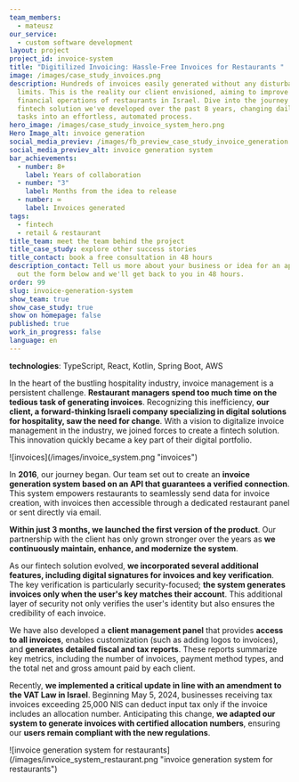 ```yaml
---
team_members:
  - mateusz
our_service:
  - custom software development
layout: project
project_id: invoice-system
title: "Digitilized Invoicing: Hassle-Free Invoices for Restaurants "
image: /images/case_study_invoices.png
description: Hundreds of invoices easily generated without any disturbances and
  limits. This is the reality our client envisioned, aiming to improve the
  financial operations of restaurants in Israel. Dive into the journey of a
  fintech solution we've developed over the past 8 years, changing daily tedious
  tasks into an effortless, automated process.
hero_image: /images/case_study_invoice_system_hero.png
Hero Image_alt: invoice generation
social_media_previev: /images/fb_preview_case_study_invoice_generation.png
social_media_previev_alt: invoice generation system
bar_achievements:
  - number: 8+
    label: Years of collaboration
  - number: "3"
    label: Months from the idea to release
  - number: ∞
    label: Invoices generated
tags:
  - fintech
  - retail & restaurant
title_team: meet the team behind the project
title_case_study: explore other success stories
title_contact: book a free consultation in 48 hours
description_contact: Tell us more about your business or idea for an app. Fill
  out the form below and we'll get back to you in 48 hours.
order: 99
slug: invoice-generation-system
show_team: true
show_case_study: true
show on homepage: false
published: true
work_in_progress: false
language: en
---
```

<TitleWithIcon sectionTitle="technologies" titleIcon="/images/skills.svg" titleIconAlt="technologies" />

<Gallery images='[{"src":"/images/case-study_typescript_stack-logo.svg","alt":"TypeScript"},{"src":"/images/react_stack_logo.svg","alt":"React"},{"src":"/images/kotlin_new_stack_logo.svg","alt":"Node.js"},{"src":"/images/springboot_update.svg","alt":"Spring Boot"},{"src":"/images/aws_stack_logo.svg","alt":"AWS"}]' />

**technologies**: TypeScript, React, Kotlin, Spring Boot, AWS



<TitleWithIcon sectionTitle="problem: inefficient invoice management" titleIcon="/images/icon_title_about.svg" titleIconAlt="problem" />

In the heart of the bustling hospitality industry, invoice management is a persistent challenge. **Restaurant managers spend too much time on the tedious task of generating invoices**. Recognizing this inefficiency, **our client, a forward-thinking Israeli company specializing in digital solutions for hospitality, saw the need for change**. With a vision to digitalize invoice management in the industry, we joined forces to create a fintech solution. This innovation quickly became a key part of their digital portfolio.

<div className="image">![invoices](/images/invoice_system.png "invoices")</div>

<TitleWithIcon sectionTitle="the solution: automated invoice generation" titleIcon="/images/gearwheel.svg" titleIconAlt="the solution:" />

In **2016**, our journey began. Our team set out to create an **invoice generation system based on an API that guarantees a verified connection**. This system empowers restaurants to seamlessly send data for invoice creation, with invoices then accessible through a dedicated restaurant panel or sent directly via email.

**Within just 3 months, we launched the first version of the product**. Our partnership with the client has only grown stronger over the years as **we continuously maintain, enhance, and modernize the system**.

As our fintech solution evolved, **we incorporated several additional features, including digital signatures for invoices and key verification**. The key verification is particularly security-focused; **the system generates invoices only when the user's key matches their account**. This additional layer of security not only verifies the user's identity but also ensures the credibility of each invoice.

We have also developed a **client management panel** that provides **access to all invoices**, enables customization (such as adding logos to invoices), and **generates detailed fiscal and tax reports**. These reports summarize key metrics, including the number of invoices, payment method types, and the total net and gross amount paid by each client.

Recently, **we implemented a critical update in line with an amendment to the VAT Law in Israel**. Beginning May 5, 2024, businesses receiving tax invoices exceeding 25,000 NIS can deduct input tax only if the invoice includes an allocation number. Anticipating this change, **we adapted our system to generate invoices with certified allocation numbers**, ensuring our **users remain compliant with the new regulations**.

<div className="image">![invoice generation system for restaurants](/images/invoice_system_restaurant.png "invoice generation system for restaurants")</div>